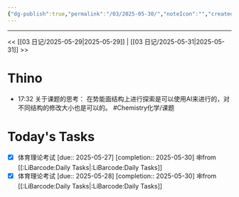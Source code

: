```yaml
---
{"dg-publish":true,"permalink":"/03/2025-05-30/","noteIcon":"","created":"2025-01-31T00:35","updated":"2025-07-01T13:38"}
---
```



---
<< [[03 日记/2025-05-29\|2025-05-29]]  |  [[03 日记/2025-05-31\|2025-05-31]]  >>

# Thino
- 17:32
    关于课题的思考：
    在势能面结构上进行探索是可以使用AI来进行的，对不同结构的修改大小也是可以的。
    #Chemistry化学/课题
# Today's Tasks

- [x] 体育理论考试  [due:: 2025-05-27]  [completion:: 2025-05-30] 🕸️from [[:LiBarcode:Daily Tasks\|:LiBarcode:Daily Tasks]]
- [x] 体育理论考试  [due:: 2025-05-28]  [completion:: 2025-05-30] 🕸️from [[:LiBarcode:Daily Tasks\|:LiBarcode:Daily Tasks]]
